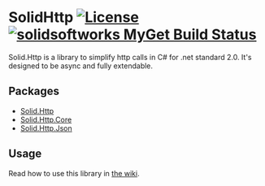 # SolidHttp [![License](https://img.shields.io/github/license/mashape/apistatus.svg)](https://en.wikipedia.org/wiki/MIT_License) [![solidsoftworks MyGet Build Status](https://www.myget.org/BuildSource/Badge/solidsoftworks?identifier=a3ce4e9e-bc86-4795-a1fb-3fe77c9662f6)](https://www.myget.org/)

Solid.Http is a library to simplify http calls in C# for .net standard 2.0. It's designed to be async and fully extendable.

## Packages
* [Solid.Http](https://www.nuget.org/packages/Solid.Http)
* [Solid.Http.Core](https://www.nuget.org/packages/Solid.Http.Core)
* [Solid.Http.Json](https://www.nuget.org/packages/Solid.Http.Json)

## Usage
Read how to use this library in [the wiki](https://github.com/SOLIDSoftworks/Solid.Http/wiki).
